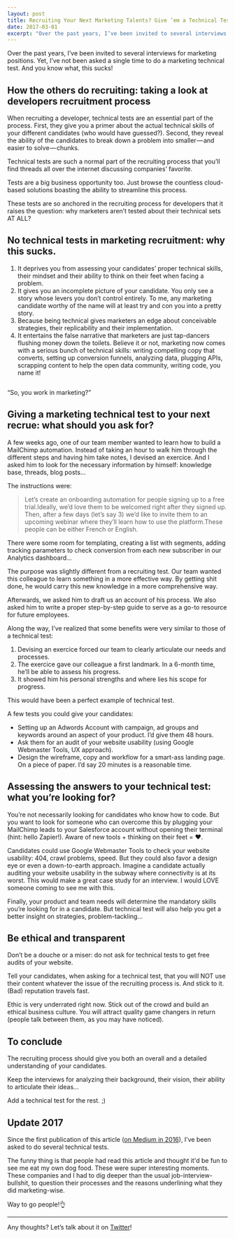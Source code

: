 ```yaml
---
layout: post
title: Recruiting Your Next Marketing Talents? Give ’em a Technical Test
date: 2017-03-01
excerpt: "Over the past years, I’ve been invited to several interviews for marketing positions. Yet, I’ve not been asked a single time to do a marketing technical test. And you know what, this sucks!"
---
```


Over the past years, I’ve been invited to several interviews for marketing positions. Yet, I’ve not been asked a single time to do a marketing technical test. And you know what, this sucks!

## How the others do recruiting: taking a look at developers recruitment process

When recruiting a developer, technical tests are an essential part of the process. First, they give you a primer about the actual technical skills of your different candidates (who would have guessed?). Second, they reveal the ability of the candidates to break down a problem into smaller — and easier to solve — chunks.

Technical tests are such a normal part of the recruiting process that you’ll find threads all over the internet discussing companies’ favorite.

Tests are a big business opportunity too. Just browse the countless cloud-based solutions boasting the ability to streamline this process.

These tests are so anchored in the recruiting process for developers that it raises the question: why marketers aren’t tested about their technical sets AT ALL?


## No technical tests in marketing recruitment: why this sucks.


1. It deprives you from assessing your candidates’ proper technical skills, their mindset and their ability to think on their feet when facing a problem.
2. It gives you an incomplete picture of your candidate. You only see a story whose levers you don’t control entirely. To me, any marketing candidate worthy of the name will at least try and con you into a pretty story.
3. Because being technical gives marketers an edge about conceivable strategies, their replicability and their implementation.
4. It entertains the false narrative that marketers are just tap-dancers flushing money down the toilets. Believe it or not, marketing now comes with a serious bunch of technical skills: writing compelling copy that converts, setting up conversion funnels, analyzing data, plugging APIs, scrapping content to help the open data community, writing code, you name it!

<img src="{{ site.baseurl }}/media/2017/recruiting-your-next-marketing-talent-technical-test.gif" alt="">

“So, you work in marketing?”

## Giving a marketing technical test to your next recrue: what should you ask for?

A few weeks ago, one of our team member wanted to learn how to build a MailChimp automation. Instead of taking an hour to walk him through the different steps and having him take notes, I devised an exercice. And I asked him to look for the necessary information by himself: knowledge base, threads, blog posts…

The instructions were:

<blockquote>
  Let’s create an onboarding automation for people signing up to a free trial.Ideally, we’d love them to be welcomed right after they signed up. Then, after a few days (let’s say 3) we’d like to invite them to an upcoming webinar where they’ll learn how to use the platform.These people can be either French or English.
</blockquote>

There were some room for templating, creating a list with segments, adding tracking parameters to check conversion from each new subscriber in our Analytics dashboard…

The purpose was slightly different from a recruiting test. Our team wanted this colleague to learn something in a more effective way. By getting shit done, he would carry this new knowledge in a more comprehensive way.

Afterwards, we asked him to draft us an account of his process. We also asked him to write a proper step-by-step guide to serve as a go-to resource for future employees.

Along the way, I’ve realized that some benefits were very similar to those of a technical test:


1. Devising an exercice forced our team to clearly articulate our needs and processes.
2. The exercice gave our colleague a first landmark. In a 6-month time, he’ll be able to assess his progress.
3. It showed him his personal strengths and where lies his scope for progress.

This would have been a perfect example of technical test.

A few tests you could give your candidates:

- Setting up an Adwords Account with campaign, ad groups and keywords around an aspect of your product. I’d give them 48 hours.
- Ask them for an audit of your website usability (using Google Webmaster Tools, UX approach).
- Design the wireframe, copy and workflow for a smart-ass landing page. On a piece of paper. I’d say 20 minutes is a reasonable time.

## Assessing the answers to your technical test: what you’re looking for?

You’re not necessarily looking for candidates who know how to code. But you want to look for someone who can overcome this by plugging your MailChimp leads to your Salesforce account without opening their terminal (hint: hello Zapier!). Aware of new tools + thinking on their feet = ❤.

Candidates could use Google Webmaster Tools to check your website usability: 404, crawl problems, speed. But they could also favor a design eye or even a down-to-earth approach. Imagine a candidate actually auditing your website usability in the subway where connectivity is at its worst. This would make a great case study for an interview. I would LOVE someone coming to see me with this.

Finally, your product and team needs will determine the mandatory skills you’re looking for in a candidate. But technical test will also help you get a better insight on strategies, problem-tackling…

## Be ethical and transparent

Don’t be a douche or a miser: do not ask for technical tests to get free audits of your website.

Tell your candidates, when asking for a technical test, that you will NOT use their content whatever the issue of the recruiting process is. And stick to it. (Bad) reputation travels fast.

Ethic is very underrated right now. Stick out of the crowd and build an ethical business culture. You will attract quality game changers in return (people talk between them, as you may have noticed).

## To conclude

The recruiting process should give you both an overall and a detailed understanding of your candidates.

Keep the interviews for analyzing their background, their vision, their ability to articulate their ideas…

Add a technical test for the rest. ;)

## Update 2017

Since the first publication of this article ([on Medium in 2016](https://medium.com/@mercier_remi/recruiting-your-next-marketing-talent-give-em-a-technical-test-3ce80a48d1c)), I’ve been asked to do several technical tests.

The funny thing is that people had read this article and thought it'd be fun to see me eat my own dog food. These were super interesting moments. These companies and I had to dig deeper than the usual job-interview-bullshit, to question their processes and the reasons underlining what they did marketing-wise.

Way to go people!👌

----------

Any thoughts? Let’s talk about it on [Twitter](https://twitter.com/mercier_remi)!
